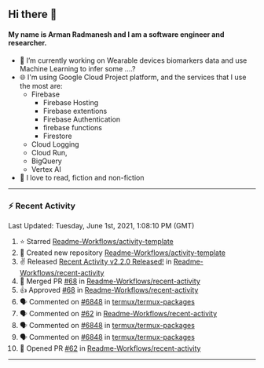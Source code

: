 ## Hi there 👋

#### My name is Arman Radmanesh and I am a software engineer and researcher.

- 🔭 I’m currently working on Wearable devices biomarkers data and use Machine Learning to infer some ....?
- 🌐 I'm using Google Cloud Project platform, and the services that I use the most are:
  - Firebase
     - Firebase Hosting
     - Firebase extentions 
     - Firebase Authentication
     - firebase functions
     - Firestore
  - Cloud Logging
  - Cloud Run,
  - BigQuery
  - Vertex AI
- 📖 I love to read, fiction and non-fiction

---

### :zap: Recent Activity

<!--RECENT_ACTIVITY:last_update-->
Last Updated: Tuesday, June 1st, 2021, 1:08:10 PM (GMT)
<!--RECENT_ACTIVITY:last_update_end-->
<!--RECENT_ACTIVITY:start-->
1. ⭐ Starred [Readme-Workflows/activity-template](https://github.com/Readme-Workflows/activity-template)
2. 📔 Created new repository [Readme-Workflows/activity-template](https://github.com/Readme-Workflows/activity-template)
3. ✌️ Released [Recent Activity v2.2.0 Released!](https://github.com/Readme-Workflows/recent-activity/releases/tag/v2.2.0) in [Readme-Workflows/recent-activity](https://github.com/Readme-Workflows/recent-activity)
4. 🎉 Merged PR [#68](https://github.com/Readme-Workflows/recent-activity/pull/68) in [Readme-Workflows/recent-activity](https://github.com/Readme-Workflows/recent-activity)
5. 👍 Approved [#68](https://github.com/Readme-Workflows/recent-activity/pull/68#pullrequestreview-672173006) in [Readme-Workflows/recent-activity](https://github.com/Readme-Workflows/recent-activity)
6. 🗣 Commented on [#6848](https://github.com/termux/termux-packages/issues/6848) in [termux/termux-packages](https://github.com/termux/termux-packages)
7. 🗣 Commented on [#62](https://github.com/Readme-Workflows/recent-activity/issues/62) in [Readme-Workflows/recent-activity](https://github.com/Readme-Workflows/recent-activity)
8. 🗣 Commented on [#6848](https://github.com/termux/termux-packages/issues/6848) in [termux/termux-packages](https://github.com/termux/termux-packages)
9. 🗣 Commented on [#6848](https://github.com/termux/termux-packages/issues/6848) in [termux/termux-packages](https://github.com/termux/termux-packages)
10. 💪 Opened PR [#62](https://github.com/Readme-Workflows/recent-activity/pull/62) in [Readme-Workflows/recent-activity](https://github.com/Readme-Workflows/recent-activity)
<!--RECENT_ACTIVITY:end-->

---

<!--
**radmanesh/radmanesh** is a ✨ _special_ ✨ repository because its `README.md` (this file) appears on your GitHub profile.

Here are some ideas to get you started:

- 🔭 I’m currently working on ...
- 🌱 I’m currently learning ...
- 👯 I’m looking to collaborate on ...
- 🤔 I’m looking for help with ...
- 💬 Ask me about ...
- 📫 How to reach me: ...
- 😄 Pronouns: ...
- ⚡ Fun fact: ...
-->
